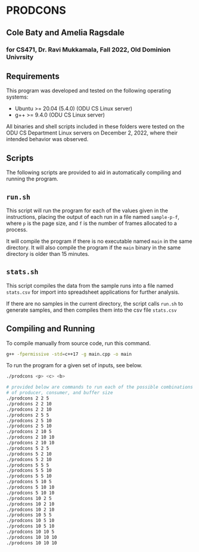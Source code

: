 # PRODCONS

## Cole Baty and Amelia Ragsdale

### for CS471, Dr. Ravi Mukkamala, Fall 2022, Old Dominion Univrsity

## Requirements

This program was developed and tested on the following operating systems:

* Ubuntu >= 20.04 (5.4.0) (ODU CS Linux server)
* g++ >= 9.4.0 (ODU CS Linux server)

All binaries and shell scripts included in these folders were tested on the ODU 
CS Department Linux servers on December 2, 2022, where their intended behavior 
was observed.

## Scripts

The following scripts are provided to aid in automatically compiling and running
the program.

## `run.sh`

This script will run the program for each of the values given in the
instructions, placing the output of each run in a file named `sample-p-f`,
where `p` is the page size, and `f` is the number of frames allocated to a 
process.

It will compile the program if there is no executable named `main` in the 
same directory. It will also compile the program if the `main` binary in the
same directory is older than 15 minutes.

## `stats.sh`
This script compiles the data from the sample runs into a file named `stats.csv`
for import into spreadsheet applications for further analysis.  

If there are no samples in the current directory, the script calls `run.sh` to
generate samples, and then compiles them into the csv file `stats.csv`

## Compiling and Running

To compile manually from source code, run this command.
```bash
g++ -fpermissive -std=c++17 -g main.cpp -o main
```

To run the program for a given set of inputs, see below.
```bash
./prodcons <p> <c> <b>

# provided below are commands to run each of the possible combinations
# of producer, consumer, and buffer size
./prodcons 2 2 5
./prodcons 2 2 10
./prodcons 2 2 10
./prodcons 2 5 5
./prodcons 2 5 10
./prodcons 2 5 10
./prodcons 2 10 5
./prodcons 2 10 10
./prodcons 2 10 10
./prodcons 5 2 5
./prodcons 5 2 10
./prodcons 5 2 10
./prodcons 5 5 5
./prodcons 5 5 10
./prodcons 5 5 10
./prodcons 5 10 5
./prodcons 5 10 10
./prodcons 5 10 10
./prodcons 10 2 5
./prodcons 10 2 10
./prodcons 10 2 10
./prodcons 10 5 5
./prodcons 10 5 10
./prodcons 10 5 10
./prodcons 10 10 5
./prodcons 10 10 10
./prodcons 10 10 10
```